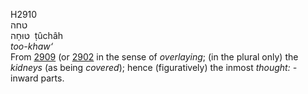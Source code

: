 <body>
  <p>H2910<br>  טחה  <br> טּוּחָה  ‎  ṭûchâh  <br><i>too-khaw‘ </i><br>From <a href="h2909.htm">2909</a> (or <a href="h2902.htm">2902</a>  in the sense of <i>overlaying</i>; (in the plural only) the <i>kidneys</i> (as being <i>covered</i>); hence (figuratively) the inmost <i>thought: - </i>inward parts.<br></p>
 </body>